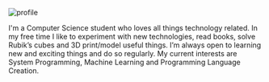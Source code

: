 ![profile](image/profile.jpg)

I'm a Computer Science student who loves all things technology related. In my free
time I like to experiment with new technologies, read books, solve Rubik’s cubes
and 3D print/model useful things. I’m always open to learning new and exciting
things and do so regularly. My current interests are System Programming, Machine
Learning and Programming Language Creation.
